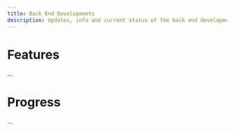 ```yaml
---
title: Back End Developments
description: Updates, info and current status of the back end developments.
---
```


# Features
...

# Progress
...
